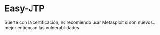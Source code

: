 # Easy-JTP
Suerte con la certificación, no recomiendo usar Metasploit si son nuevos.. mejor entiendan las vulnerabilidades
